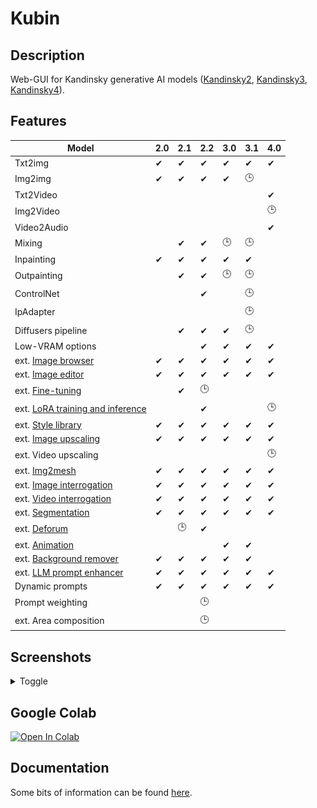 
# Kubin

## Description

Web-GUI for Kandinsky generative AI models ([Kandinsky2](https://github.com/ai-forever/Kandinsky-2/), [Kandinsky3](https://github.com/ai-forever/Kandinsky-3), [Kandinsky4](https://github.com/ai-forever/Kandinsky-4)).  

## Features

| Model                                                                                        | 2.0 | 2.1 | 2.2 |3.0  |3.1  |4.0  |
| -------------------------------------------------------------------------------------------- | --- | --- | --- | --- | --- | --- |
| Txt2img                                                                                      | ✔   | ✔  |  ✔  | ✔  | ✔  |  ✔  |
| Img2img                                                                                      | ✔   | ✔  |  ✔  | ✔  | 🕒 |      |
| Txt2Video                                                                                    |     |     |      |    |    | ✔    |
| Img2Video                                                                                    |     |     |      |    |    | 🕒   |
| Video2Audio                                                                                  |     |     |      |    |    | ✔   |
| Mixing                                                                                       |     | ✔  |  ✔  | 🕒 | 🕒 |       |
| Inpainting                                                                                   | ✔   | ✔  |  ✔  | ✔  | ✔  |      |
| Outpainting                                                                                  |     | ✔  |  ✔  | 🕒 | 🕒  |      |
| ControlNet                                                                                   |     |     |  ✔  |    | 🕒  |      |
| IpAdapter                                                                                    |     |     |      |    | 🕒 |      |
| Diffusers pipeline                                                                           |     | ✔  |  ✔  |  ✔ | 🕒  |      |
| Low-VRAM options                                                                             |     |     |  ✔  |  ✔ | ✔  |  ✔  |
| ext. [Image browser](https://github.com/seruva19/kubin-extensions#kd-image-browser)          | ✔   | ✔  |  ✔  |  ✔ | ✔  |  ✔   |
| ext. [Image editor](https://github.com/seruva19/kubin-extensions#kd-image-editor)            | ✔   | ✔  |  ✔  |  ✔ | ✔  |  ✔   |
| ext. [Fine-tuning](https://github.com/seruva19/kubin-extensions#kd-training)                 |     | ✔  |  🕒 |     |    |      |
| ext. [LoRA training and inference](https://github.com/seruva19/kubin-extensions#kd-training) |     |     |  ✔  |     |    |  🕒 |
| ext. [Style library](https://github.com/seruva19/kubin-extensions#kd-prompt-styles)          | ✔   | ✔  |  ✔  |  ✔ | ✔  |  ✔   |
| ext. [Image upscaling](https://github.com/seruva19/kubin-extensions#kd-upscaler)             | ✔   | ✔  |  ✔  |  ✔ | ✔  |  ✔   |
| ext. Video upscaling                                                                         |     |     |     |     |    |  🕒  |
| ext. [Img2mesh](https://github.com/seruva19/kubin-extensions#kd-mesh-gen)                    | ✔   | ✔  |  ✔  |  ✔ | ✔  |  ✔   |
| ext. [Image interrogation](https://github.com/seruva19/kubin-extensions#kd-interrogator)     | ✔   | ✔  |  ✔  |  ✔ | ✔  |   ✔  |
| ext. [Video interrogation](https://github.com/seruva19/kubin-extensions#kd-video-tools)      | ✔   | ✔  |  ✔  |  ✔ | ✔  |   ✔  |
| ext. [Segmentation](https://github.com/seruva19/kubin-extensions#kd-segmentation)            | ✔   | ✔  |  ✔  |  ✔ | ✔  |   ✔  |
| ext. [Deforum](https://github.com/seruva19/kubin-extensions#kd-animation)                    |     | 🕒  |  ✔  |    |    |      |
| ext. [Animation](https://github.com/seruva19/kubin-extensions#kd-video)                      |     |     |     |  ✔ |  ✔ |      |
| ext. [Background remover](https://github.com/seruva19/kubin-extensions#kd-bg-remover)        | ✔   | ✔  |  ✔  |  ✔ | ✔  |      |
| ext. [LLM prompt enhancer](https://github.com/seruva19/kubin-extensions#kd-llm-enhancer)     | ✔   | ✔  |  ✔  |  ✔ | ✔  |  ✔   |
| Dynamic prompts                                                                              | ✔   | ✔   | ✔  |  ✔ |  ✔ |  ✔  |   
| Prompt weighting                                                                             |     |     | 🕒  |    |     |      |
| ext. Area composition                                                                        |     |     | 🕒  |    |     |      |

## Screenshots

<details>
<summary>Toggle</summary>

### Kandinsky 2.0

![img](/sshots/screenshot_20.png)

### Kandinsky 2.1

![img](/sshots/screenshot_21.png)

### Kandinsky 2.2

![img](/sshots/screenshot_22.png)

### Kandinsky 3.0

![img](/sshots/screenshot_30.png)

### Kandinsky 3.1

![img](/sshots/screenshot_31.png)

### Kandinsky 4.0

![img](/sshots/screenshot_40.gif)

</details>

## Google Colab

[![Open In Colab](https://colab.research.google.com/assets/colab-badge.svg)](https://colab.research.google.com/drive/1lx4lQS61hYb02BSoAoJUAVwPr7PhhkJt)
<br>

## Documentation

Some bits of information can be found [here](https://github.com/seruva19/kubin/blob/main/DOCS.md).

